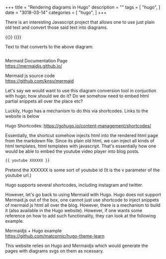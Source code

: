 +++
title = "Rendering diagrams in Hugo"
description = ""
tags = [
    "hugo",
]
date = "3018-03-14"
categories = [
    "hugo",
]
+++

There is an interesting Javascript project that allows one to use just plain old text and convert those said text into diagrams.

{{<mermaid>}}
{{</mermaid>}}

Text to that converts to the above diagram:

```bash

```

Mermaid Documentation Page  
https://mermaidjs.github.io/

Mermaid js source code  
https://github.com/knsv/mermaid

Let's say we would want to use this diagram conversion tool in conjuction with hugo; how should we do it? Do we somehow need to embed html partial snippets all over the place etc?

Luckily, Hugo has a mechanism to do this via shortcodes. Links to the website is below

Hugo Shortcodes:
https://gohugo.io/content-management/shortcodes/

Essentially, the shortcut somehow injects html into the rendered html page from the markdown file. Since its plain old html, we can inject all kinds of html templates, html templates with javascript. That's essentially how one would be able to embed the youtube video player into blog posts.

```markdown
{{ youtube XXXXXX }}
```

Pretend the XXXXXX is some sort of youtube id (It is the v parameter of the youtube url.)

Hugo supports several shortcodes, including instagram and twitter.

However, let's go back to using Mermaid with Hugo. Hugo does not support Mermaid.js out of the box, one cannot just use shortcode to inject snippets of mermaid js html all over the blog. However, there is a mechanism to build it (also available in the Hugo website). However, if one wants some reference on how to add such functionality, they can look at the following example.

Mermaidjs + Hugo example  
https://github.com/matcornic/hugo-theme-learn

This website relies on Hugo and Mermaidjs which would generate the pages with diagrams svgs on them as ncessary.
